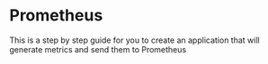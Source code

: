 # Prometheus
This is a step by step guide for you to create an application that will generate metrics and send them to Prometheus
